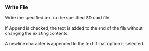 ### Write File

Write the specified text to the specified SD card file.\
\
If Append is checked, the text is added to the end of the file without
changing the existing contents.\
\
A newline character is appended to the text if that option is selected.
